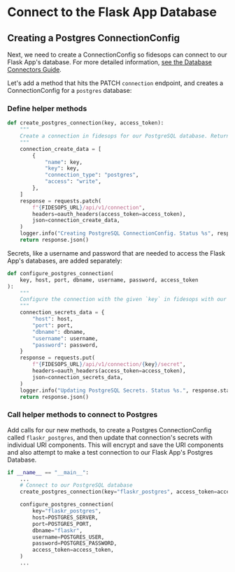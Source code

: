 # Connect to the Flask App Database

## Creating a Postgres ConnectionConfig

Next, we need to create a ConnectionConfig so fidesops can connect to our Flask App's database. For more detailed information, [see the Database Connectors Guide](../guides/database_connectors.md).

Let's add a method that hits the PATCH `connection` endpoint, and creates a ConnectionConfig for a `postgres` database:

### Define helper methods

```python
def create_postgres_connection(key, access_token):
    """
    Create a connection in fidesops for our PostgreSQL database. Returns the response JSON if successful.
    """
    connection_create_data = [
        {
            "name": key,
            "key": key,
            "connection_type": "postgres",
            "access": "write",
        },
    ]
    response = requests.patch(
        f"{FIDESOPS_URL}/api/v1/connection",
        headers=oauth_headers(access_token=access_token),
        json=connection_create_data,
    )
    logger.info("Creating PostgreSQL ConnectionConfig. Status %s", response.status_code)
    return response.json()

```

Secrets, like a username and password that are needed to access the Flask App's databases, are added separately:

```python
def configure_postgres_connection(
    key, host, port, dbname, username, password, access_token
):
    """
    Configure the connection with the given `key` in fidesops with our PostgreSQL database credentials. Returns the response JSON if successful.
    """
    connection_secrets_data = {
        "host": host,
        "port": port,
        "dbname": dbname,
        "username": username,
        "password": password,
    }
    response = requests.put(
        f"{FIDESOPS_URL}/api/v1/connection/{key}/secret",
        headers=oauth_headers(access_token=access_token),
        json=connection_secrets_data,
    )
    logger.info("Updating PostgreSQL Secrets. Status %s.", response.status_code)
    return response.json()
```

### Call helper methods to connect to Postgres

Add calls for our new methods, to create a Postgres ConnectionConfig called `flaskr_postgres`, and 
then update that connection's secrets with individual URI components.  This will encrypt and save the URI components 
and also attempt to make a test connection to our Flask App's Postgres Database.

```python
if __name__ == "__main__":
    ...
    # Connect to our PostgreSQL database
    create_postgres_connection(key="flaskr_postgres", access_token=access_token)

    configure_postgres_connection(
        key="flaskr_postgres",
        host=POSTGRES_SERVER,
        port=POSTGRES_PORT,
        dbname="flaskr",
        username=POSTGRES_USER,
        password=POSTGRES_PASSWORD,
        access_token=access_token,
    )
    ...
```